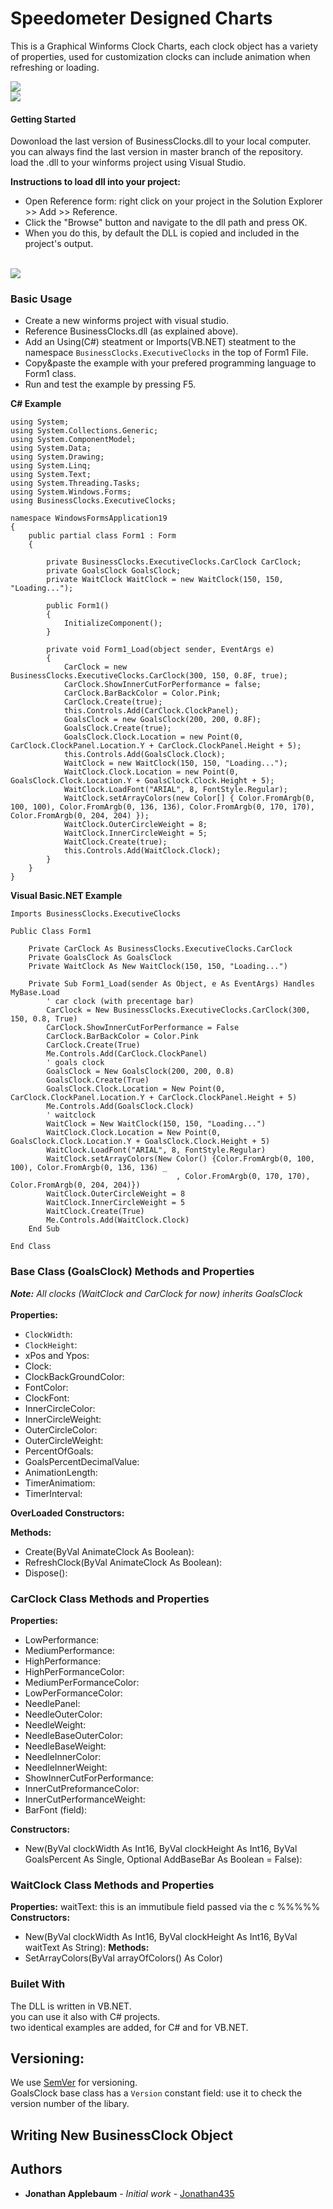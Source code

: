 # Speedometer Designed Charts
This is a Graphical Winforms Clock Charts, each clock object has a variety of properties, used for customization clocks can include animation when refreshing or loading.

<img src="http://i.imgur.com/EdsyThw.png"/>
<br/>

<img src="http://i.imgur.com/EgrLU9t.png"/>
<br/>

#### Getting Started

Dowonload the last version of BusinessClocks.dll to your local computer.
<br/>you can always find the last version in master branch of the repository.<br/>
load the .dll to your winforms project using Visual Studio.<br/>

**Instructions to load dll into your project:**<br/>
* Open Reference form: right click on your project in the Solution Explorer >> Add >> Reference. 
* Click the "Browse" button and navigate to the dll path and press OK.
* When you do this, by default the DLL is copied and included in the project's output.
<br/>
<img src="https://i.imgur.com/3zbMo8w.png"/>
<br/>

### Basic Usage

* Create a new winforms project with visual studio. 
* Reference BusinessClocks.dll (as explained above).
* Add an Using(C#) steatment or Imports(VB.NET) steatment to the namespace ```BusinessClocks.ExecutiveClocks```
in the top of Form1 File.
* Copy&paste the example with your prefered programming language to Form1 class.
* Run and test the example by pressing F5.

**C# Example**
```
using System;
using System.Collections.Generic;
using System.ComponentModel;
using System.Data;
using System.Drawing;
using System.Linq;
using System.Text;
using System.Threading.Tasks;
using System.Windows.Forms;
using BusinessClocks.ExecutiveClocks;

namespace WindowsFormsApplication19
{
    public partial class Form1 : Form
    {

        private BusinessClocks.ExecutiveClocks.CarClock CarClock;
        private GoalsClock GoalsClock;
        private WaitClock WaitClock = new WaitClock(150, 150, "Loading...");

        public Form1()
        {
            InitializeComponent();
        }

        private void Form1_Load(object sender, EventArgs e)
        {
            CarClock = new BusinessClocks.ExecutiveClocks.CarClock(300, 150, 0.8F, true);
            CarClock.ShowInnerCutForPerformance = false;
            CarClock.BarBackColor = Color.Pink;
            CarClock.Create(true);
            this.Controls.Add(CarClock.ClockPanel);
            GoalsClock = new GoalsClock(200, 200, 0.8F);
            GoalsClock.Create(true);
            GoalsClock.Clock.Location = new Point(0, CarClock.ClockPanel.Location.Y + CarClock.ClockPanel.Height + 5);
            this.Controls.Add(GoalsClock.Clock);
            WaitClock = new WaitClock(150, 150, "Loading...");
            WaitClock.Clock.Location = new Point(0, GoalsClock.Clock.Location.Y + GoalsClock.Clock.Height + 5);
            WaitClock.LoadFont("ARIAL", 8, FontStyle.Regular);
            WaitClock.setArrayColors(new Color[] { Color.FromArgb(0, 100, 100), Color.FromArgb(0, 136, 136), Color.FromArgb(0, 170, 170), Color.FromArgb(0, 204, 204) });
            WaitClock.OuterCircleWeight = 8;
            WaitClock.InnerCircleWeight = 5;
            WaitClock.Create(true);
            this.Controls.Add(WaitClock.Clock);
        }
    }
}

```
**Visual Basic.NET Example**

```
Imports BusinessClocks.ExecutiveClocks

Public Class Form1

    Private CarClock As BusinessClocks.ExecutiveClocks.CarClock
    Private GoalsClock As GoalsClock
    Private WaitClock As New WaitClock(150, 150, "Loading...")

    Private Sub Form1_Load(sender As Object, e As EventArgs) Handles MyBase.Load
        ' car clock (with precentage bar)
        CarClock = New BusinessClocks.ExecutiveClocks.CarClock(300, 150, 0.8, True)
        CarClock.ShowInnerCutForPerformance = False
        CarClock.BarBackColor = Color.Pink
        CarClock.Create(True)
        Me.Controls.Add(CarClock.ClockPanel)
        ' goals clock
        GoalsClock = New GoalsClock(200, 200, 0.8)
        GoalsClock.Create(True)
        GoalsClock.Clock.Location = New Point(0, CarClock.ClockPanel.Location.Y + CarClock.ClockPanel.Height + 5)
        Me.Controls.Add(GoalsClock.Clock)
        ' waitclock
        WaitClock = New WaitClock(150, 150, "Loading...")
        WaitClock.Clock.Location = New Point(0, GoalsClock.Clock.Location.Y + GoalsClock.Clock.Height + 5)
        WaitClock.LoadFont("ARIAL", 8, FontStyle.Regular)
        WaitClock.setArrayColors(New Color() {Color.FromArgb(0, 100, 100), Color.FromArgb(0, 136, 136) _
                                     , Color.FromArgb(0, 170, 170), Color.FromArgb(0, 204, 204)})
        WaitClock.OuterCircleWeight = 8
        WaitClock.InnerCircleWeight = 5
        WaitClock.Create(True)
        Me.Controls.Add(WaitClock.Clock)
    End Sub

End Class
```
### Base Class (GoalsClock) Methods and Properties
_**Note:** All clocks (WaitClock and CarClock for now) inherits GoalsClock_
<br/><br/>
**Properties:**
* ```ClockWidth```:
* ```ClockHeight```:
* xPos and Ypos:
* Clock:
* ClockBackGroundColor: 
* FontColor:
* ClockFont:
* InnerCircleColor:
* InnerCircleWeight:
* OuterCircleColor:
* OuterCircleWeight:
* PercentOfGoals: 
* GoalsPercentDecimalValue:
* AnimationLength:
* TimerAnimatiom:
* TimerInterval:

**OverLoaded Constructors:**

**Methods:**

* Create(ByVal AnimateClock As Boolean): 
* RefreshClock(ByVal AnimateClock As Boolean):
* Dispose():

### CarClock Class Methods and Properties

**Properties:**
* LowPerformance:
* MediumPerformance:
* HighPerformance:
* HighPerFormanceColor:
* MediumPerFormanceColor:
* LowPerFormanceColor:
* NeedlePanel:
* NeedleOuterColor: 
* NeedleWeight:
* NeedleBaseOuterColor:
* NeedleBaseWeight:
* NeedleInnerColor: 
* NeedleInnerWeight:
* ShowInnerCutForPerformance: 
* InnerCutPreformanceColor:
* InnerCutPerformanceWeight:
* BarFont (field): 


**Constructors:**
* New(ByVal clockWidth As Int16, ByVal clockHeight As Int16, ByVal GoalsPercent As Single, Optional AddBaseBar As Boolean = False):


### WaitClock Class Methods and Properties
**Properties:**
waitText: this is an immutibule field passed via the c %%%%%
**Constructors:**
* New(ByVal clockWidth As Int16, ByVal clockHeight As Int16, ByVal waitText As String):
**Methods:**
* SetArrayColors(ByVal arrayOfColors() As Color)



### Builet With
The DLL is written in VB.NET. <br/>
you can use it also with C# projects. <br/>
two identical examples are added, for C# and for VB.NET. <br/>

## Versioning:
We use [SemVer](http://semver.org/) for versioning.<br/>
GoalsClock base class has a ```Version``` constant field: use it to check the version number of the libary.

## Writing New BusinessClock Object

## Authors
* **Jonathan Applebaum** - *Initial work* - [Jonathan435](https://github.com/Jonathan435)



